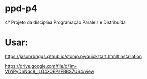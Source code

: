 # ppd-p4
4º Projeto da disciplina Programação Paralela e Distribuída

# Usar:
https://jasonrbriggs.github.io/stomp.py/quickstart.html#installation

https://drive.google.com/file/d/1m-VIYiPyDnNqc8_ILG4XOEPzFBBS7US4/view
